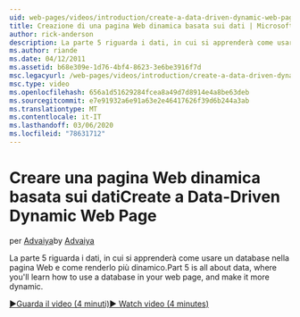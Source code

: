 ```yaml
---
uid: web-pages/videos/introduction/create-a-data-driven-dynamic-web-page
title: Creazione di una pagina Web dinamica basata sui dati | Microsoft Docs
author: rick-anderson
description: La parte 5 riguarda i dati, in cui si apprenderà come usare un database nella pagina Web e come renderlo più dinamico.
ms.author: riande
ms.date: 04/12/2011
ms.assetid: b68e309e-1d76-4bf4-8623-3e6be3916f7d
msc.legacyurl: /web-pages/videos/introduction/create-a-data-driven-dynamic-web-page
msc.type: video
ms.openlocfilehash: 656a1d51629284fcea8a49d7d8914e4a8be63deb
ms.sourcegitcommit: e7e91932a6e91a63e2e46417626f39d6b244a3ab
ms.translationtype: MT
ms.contentlocale: it-IT
ms.lasthandoff: 03/06/2020
ms.locfileid: "78631712"
---
```

# <a name="create-a-data-driven-dynamic-web-page"></a><span data-ttu-id="46194-103">Creare una pagina Web dinamica basata sui dati</span><span class="sxs-lookup"><span data-stu-id="46194-103">Create a Data-Driven Dynamic Web Page</span></span>

<span data-ttu-id="46194-104">per [Advaiya](https://twitter.com/Advaiyasolns)</span><span class="sxs-lookup"><span data-stu-id="46194-104">by [Advaiya](https://twitter.com/Advaiyasolns)</span></span>

<span data-ttu-id="46194-105">La parte 5 riguarda i dati, in cui si apprenderà come usare un database nella pagina Web e come renderlo più dinamico.</span><span class="sxs-lookup"><span data-stu-id="46194-105">Part 5 is all about data, where you'll learn how to use a database in your web page, and make it more dynamic.</span></span>

[<span data-ttu-id="46194-106">&#9654;Guarda il video (4 minuti)</span><span class="sxs-lookup"><span data-stu-id="46194-106">&#9654; Watch video (4 minutes)</span></span>](https://channel9.msdn.com/Blogs/ASP-NET-Site-Videos/create-a-data-driven-dynamic-web-page)

